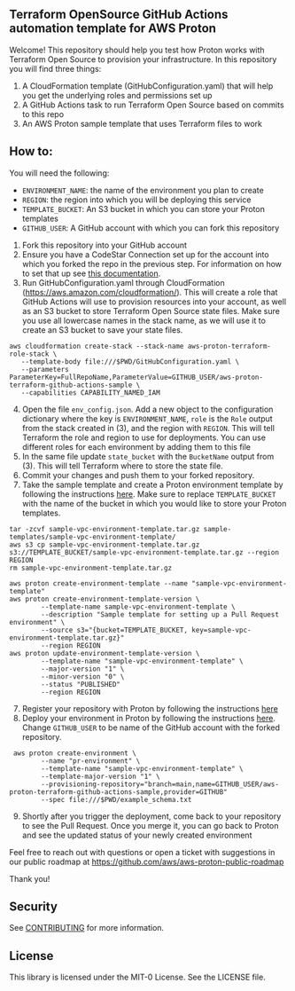## Terraform OpenSource GitHub Actions automation template for AWS Proton

Welcome! This repository should help you test how Proton works with Terraform Open Source to provision your infrastructure. In this repository you will find three things:

1. A CloudFormation template (GitHubConfiguration.yaml) that will help you get the underlying roles and permissions set up
2. A GitHub Actions task to run Terraform Open Source based on commits to this repo
3. An AWS Proton sample template that uses Terraform files to work

## How to:

You will need the following:
- `ENVIRONMENT_NAME`: the name of the environment you plan to create
- `REGION`: the region into which you will be deploying this service
- `TEMPLATE_BUCKET`: An S3 bucket in which you can store your Proton templates
- `GITHUB_USER`: A GitHub account with which you can fork this repository

1. Fork this repository into your GitHub account
1. Ensure you have a CodeStar Connection set up for the account into which you
   forked the repo in the previous step. For information on how to set that up see [this documentation](https://docs.aws.amazon.com/dtconsole/latest/userguide/connections-create.html).
3. Run GitHubConfiguration.yaml through CloudFormation (https://aws.amazon.com/cloudformation/). This will create a role that GitHub Actions will use to provision resources into your account, as well as an S3 bucket to store Terraform Open Source state files. Make sure you use all lowercase names in the stack name, as we will use it to create an S3 bucket to save your state files.
```
aws cloudformation create-stack --stack-name aws-proton-terraform-role-stack \
   --template-body file:///$PWD/GitHubConfiguration.yaml \
   --parameters ParameterKey=FullRepoName,ParameterValue=GITHUB_USER/aws-proton-terraform-github-actions-sample \
   --capabilities CAPABILITY_NAMED_IAM
```
4. Open the file `env_config.json`. Add a new object to the configuration dictionary where the key is `ENVIRONMENT_NAME`, `role` is the `Role` output from the stack created in (3), and the region with `REGION`. This will tell Terraform the role and region to use for deployments. You can use different roles for each environment by adding them to this file
5. In the same file update `state_bucket` with the `BucketName` output from (3). This will tell Terraform where to store the state file.
6. Commit your changes and push them to your forked repository.
7. Take the sample template and create a Proton environment template by following the instructions [here](https://docs.aws.amazon.com/proton/latest/adminguide/template-create.html). Make sure to replace `TEMPLATE_BUCKET` with the name of the bucket in which you would like to store your Proton templates.
```
tar -zcvf sample-vpc-environment-template.tar.gz sample-templates/sample-vpc-environment-template/
aws s3 cp sample-vpc-environment-template.tar.gz s3://TEMPLATE_BUCKET/sample-vpc-environment-template.tar.gz --region REGION
rm sample-vpc-environment-template.tar.gz

aws proton create-environment-template --name "sample-vpc-environment-template"
aws proton create-environment-template-version \
        --template-name sample-vpc-environment-template \
        --description "Sample template for setting up a Pull Request environment" \
        --source s3="{bucket=TEMPLATE_BUCKET, key=sample-vpc-environment-template.tar.gz}"
        --region REGION
aws proton update-environment-template-version \
        --template-name "sample-vpc-environment-template" \
        --major-version "1" \
        --minor-version "0" \
        --status "PUBLISHED"
        --region REGION
```
7. Register your repository with Proton by following the instructions [here](https://docs.aws.amazon.com/proton/latest/adminguide/ag-create-repo.html) 
8. Deploy your environment in Proton by following the instructions [here](https://docs.aws.amazon.com/proton/latest/adminguide/ag-create-env.html#ag-create-env-pull-request). Change `GITHUB_USER` to be name of the GitHub account with the forked repository.
```
 aws proton create-environment \
        --name "pr-environment" \
        --template-name "sample-vpc-environment-template" \
        --template-major-version "1" \
        --provisioning-repository="branch=main,name=GITHUB_USER/aws-proton-terraform-github-actions-sample,provider=GITHUB"
        --spec file:///$PWD/example_schema.txt
```
9. Shortly after you trigger the deployment, come back to your repository to see the Pull Request. Once you merge it, you can go back to Proton and see the updated status of your newly created environment

Feel free to reach out with questions or open a ticket with suggestions in our public roadmap at https://github.com/aws/aws-proton-public-roadmap

Thank you!


## Security

See [CONTRIBUTING](CONTRIBUTING.md#security-issue-notifications) for more information.

## License

This library is licensed under the MIT-0 License. See the LICENSE file.

